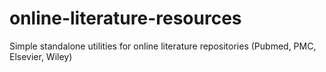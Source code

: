 # online-literature-resources
Simple standalone utilities for online literature repositories (Pubmed, PMC, Elsevier, Wiley) 
